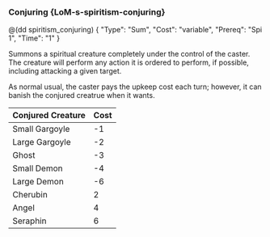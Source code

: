 ### Conjuring {LoM-s-spiritism-conjuring}

@(dd spiritism_conjuring) { 
"Type": "Sum",
"Cost": "variable",
"Prereq": "Spi 1",
"Time": "1"
}

Summons a spiritual creature completely under the control of the caster.
The creature will perform any action it is ordered to perform, if possible,
including attacking a given target.

As normal usual, the caster pays the upkeep cost each turn; however, it can
banish the conjured creatrue when it wants.

| Conjured Creature | Cost |
|--------|------------|
| Small Gargoyle | -1 |
| Large Gargoyle | -2 |
| Ghost | -3 |
| Small Demon | -4 |
| Large Demon | -6 |
| Cherubin | 2 |
| Angel | 4 |
| Seraphin | 6 |

